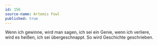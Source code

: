```yaml
---
id: 156
source-name: Artemis Fowl
published: true
---
```

Wenn ich gewinne, wird man sagen, ich sei ein Genie, wenn ich verliere, wird es heißen, ich sei übergeschnappt. So wird Geschichte geschrieben.
